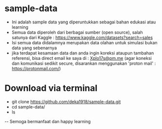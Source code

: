 # sample-data

- Ini adalah sample data yang diperuntukkan sebagai bahan edukasi atau learning
- Semua data diperoleh dari berbagai sumber (open source), salah satunya dari Kaggle : https://www.kaggle.com/datasets?search=sales
- Isi semua data didalamnya merupakan data olahan untuk simulasi bukan data yang sebenarnya
- jika terdapat kesamaan data dan anda ingin koreksi ataupun tambahan referensi, bisa direct email ke saya di : Xplo17s@pm.me (agar koneksi dan komunikasi sedikit secure, disarankan menggunakan 'proton mail' : https://protonmail.com/)

# Download via terminal
- git clone https://github.com/deka1918/sample-data.git
- cd sample-data/
- ls

-- Semoga bermanfaat dan happy learning
